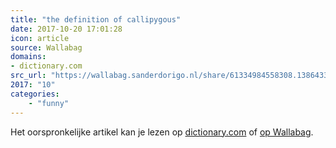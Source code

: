 ```yaml
---
title: "the definition of callipygous"
date: 2017-10-20 17:01:28
icon: article
source: Wallabag
domains:
- dictionary.com
src_url: "https://wallabag.sanderdorigo.nl/share/61334984558308.13864331"
2017: "10"
categories:
    - "funny"
---
```

Het oorspronkelijke artikel kan je lezen op [dictionary.com](http://www.dictionary.com/browse/callipygous) of [op Wallabag](https://wallabag.sanderdorigo.nl/share/61334984558308.13864331). 